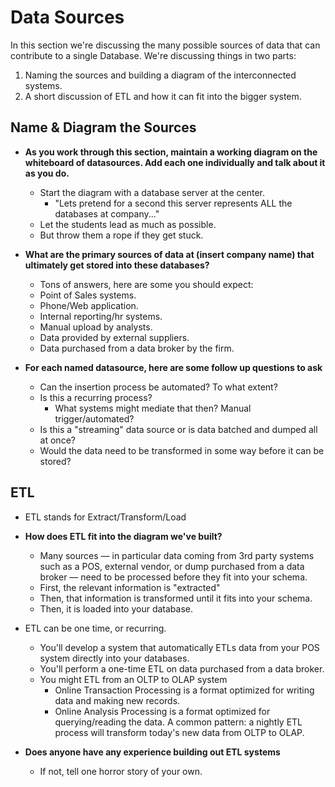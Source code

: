 # Data Sources

In this section we're discussing the many possible sources of data that can contribute to a single Database. We're discussing things in two parts: 

1. Naming the sources and building a diagram of the interconnected systems.
2. A short discussion of ETL and how it can fit into the bigger system.

## Name & Diagram the Sources

* **As you work through this section, maintain a working diagram on the whiteboard of datasources. Add each one individually and talk about it as you do.**
    * Start the diagram with a database server at the center.
        * "Lets pretend for a second this server represents ALL the databases at company..."
    * Let the students lead as much as possible.
    * But throw them a rope if they get stuck.

* **What are the primary sources of data at (insert company name) that ultimately get stored into these databases?**
    * Tons of answers, here are some you should expect:
    * Point of Sales systems.
    * Phone/Web application.
    * Internal reporting/hr systems.
    * Manual upload by analysts.
    * Data provided by external suppliers.
    * Data purchased from a data broker by the firm.

* **For each named datasource, here are some follow up questions to ask**
    * Can the insertion process be automated? To what extent?
    * Is this a recurring process?
        * What systems might mediate that then? Manual trigger/automated?
    * Is this a "streaming" data source or is data batched and dumped all at once?
    * Would the data need to be transformed in some way before it can be stored?

## ETL

* ETL stands for Extract/Transform/Load
* **How does ETL fit into the diagram we've built?**
    * Many sources — in particular data coming from 3rd party systems such as a POS, external vendor, or dump purchased from a data broker — need to be processed before they fit into your schema.
    * First, the relevant information is "extracted"
    * Then, that information is transformed until it fits into your schema.
    * Then, it is loaded into your database.

 * ETL can be one time, or recurring. 
    * You'll develop a system that automatically ETLs data from your POS system directly into your databases.
    * You'll perform a one-time ETL on data purchased from a data broker.
    * You might ETL from an OLTP to OLAP system
        * Online Transaction Processing is a format optimized for writing data and making new records.
        * Online Analysis Processing is a format optimized for querying/reading the data. A common pattern: a nightly ETL process will transform today's new data from OLTP to OLAP.

* **Does anyone have any experience building out ETL systems**
    * If not, tell one horror story of your own. 